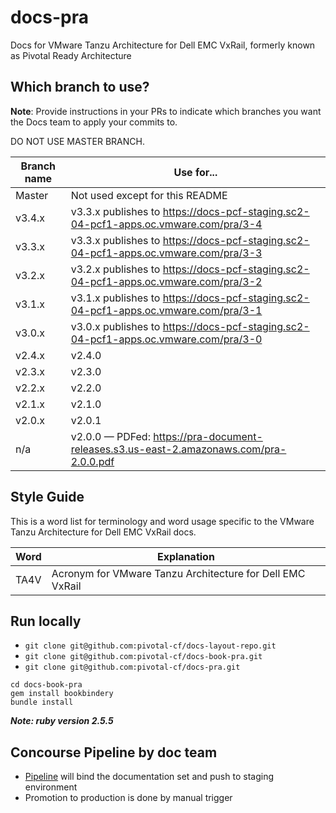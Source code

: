 docs-pra
==========

Docs for VMware Tanzu Architecture for Dell EMC VxRail, formerly known as Pivotal Ready Architecture 

## Which branch to use?

**Note**: Provide instructions in your PRs to indicate which branches you want the Docs team to apply your commits to.

DO NOT USE MASTER BRANCH.

| Branch name | Use for... |
|-------------| -------|
| Master      | Not used except for this README |
| v3.4.x      | v3.3.x publishes to https://docs-pcf-staging.sc2-04-pcf1-apps.oc.vmware.com/pra/3-4 |
| v3.3.x      | v3.3.x publishes to https://docs-pcf-staging.sc2-04-pcf1-apps.oc.vmware.com/pra/3-3 |
| v3.2.x      | v3.2.x publishes to https://docs-pcf-staging.sc2-04-pcf1-apps.oc.vmware.com/pra/3-2 |
| v3.1.x      | v3.1.x publishes to https://docs-pcf-staging.sc2-04-pcf1-apps.oc.vmware.com/pra/3-1 |
| v3.0.x      | v3.0.x publishes to https://docs-pcf-staging.sc2-04-pcf1-apps.oc.vmware.com/pra/3-0 |
| v2.4.x      | v2.4.0 |
| v2.3.x      | v2.3.0 |
| v2.2.x      | v2.2.0 |
| v2.1.x      | v2.1.0 |
| v2.0.x      | v2.0.1 |
| n/a         | v2.0.0 — PDFed: https://pra-document-releases.s3.us-east-2.amazonaws.com/pra-2.0.0.pdf |

## Style Guide

This is a word list for terminology and word usage specific to the VMware Tanzu Architecture for Dell EMC VxRail docs.

| Word | Explanation |
|------|-------------|
| TA4V | Acronym for VMware Tanzu Architecture for Dell EMC VxRail |


## Run locally

* ```git clone git@github.com:pivotal-cf/docs-layout-repo.git```
* ```git clone git@github.com:pivotal-cf/docs-book-pra.git```
* ```git clone git@github.com:pivotal-cf/docs-pra.git```

```
cd docs-book-pra
gem install bookbindery
bundle install
```

***Note: ruby version 2.5.5***  

## Concourse Pipeline by doc team

* [Pipeline](https://runway-ci.eng.vmware.com/teams/mapbu-docs/pipelines/pra) will bind the documentation set and push to staging environment
* Promotion to production is done by manual trigger
    
